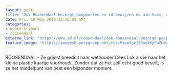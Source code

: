 ```yaml
---
layout: post
title: "Ook Roosendaal bezorgt paspoorten en id-bewijzen nu aan huis, de rijbewijzen volgen nog"
date: Fri, 10 May 2019 13:32:03 GMT
categories: 
- noord-brabant 
- roosendaal 
externe_link: "https://www.ad.nl/roosendaal/ook-roosendaal-bezorgt-paspoorten-en-id-bewijzen-nu-aan-huis-de-rijbewijzen-volgen-nog~a203a2b3/"
feature_image: "https://images0.persgroep.net/rcs/MzoeYpvj7RaskKpFuZuN0cfKmEY/diocontent/147825461/_fitwidth/400/?appId=21791a8992982cd8da851550a453bd7f&quality=0.7"
---
```


ROOSENDAAL - Ze grijnst breeduit naar wethouder Cees Lok als ie haar het kleine plastic kaartje voorhoudt. Zonder dat ze het zelf echt goed beseft, is ze het middelpunt van best een bijzonder moment.
